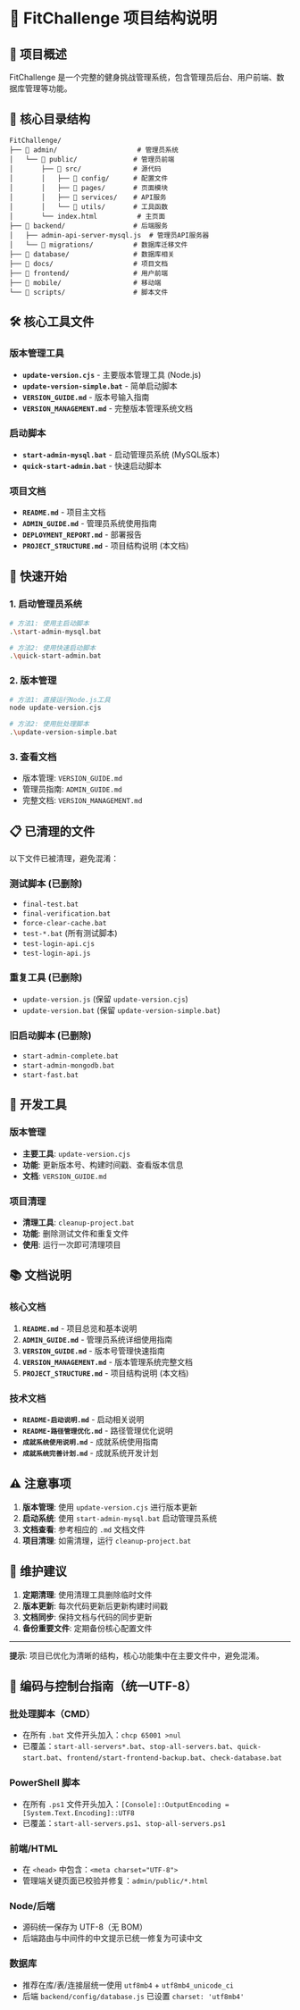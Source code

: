 # 📁 FitChallenge 项目结构说明

## 🎯 项目概述

FitChallenge 是一个完整的健身挑战管理系统，包含管理员后台、用户前端、数据库管理等功能。

## 📂 核心目录结构

```
FitChallenge/
├── 📁 admin/                    # 管理员系统
│   └── 📁 public/              # 管理员前端
│       ├── 📁 src/             # 源代码
│       │   ├── 📁 config/      # 配置文件
│       │   ├── 📁 pages/       # 页面模块
│       │   ├── 📁 services/    # API服务
│       │   └── 📁 utils/       # 工具函数
│       └── index.html          # 主页面
├── 📁 backend/                 # 后端服务
│   ├── admin-api-server-mysql.js  # 管理员API服务器
│   └── 📁 migrations/          # 数据库迁移文件
├── 📁 database/                # 数据库相关
├── 📁 docs/                    # 项目文档
├── 📁 frontend/                # 用户前端
├── 📁 mobile/                  # 移动端
└── 📁 scripts/                 # 脚本文件
```

## 🛠️ 核心工具文件

### 版本管理工具
- **`update-version.cjs`** - 主要版本管理工具 (Node.js)
- **`update-version-simple.bat`** - 简单启动脚本
- **`VERSION_GUIDE.md`** - 版本号输入指南
- **`VERSION_MANAGEMENT.md`** - 完整版本管理系统文档

### 启动脚本
- **`start-admin-mysql.bat`** - 启动管理员系统 (MySQL版本)
- **`quick-start-admin.bat`** - 快速启动脚本

### 项目文档
- **`README.md`** - 项目主文档
- **`ADMIN_GUIDE.md`** - 管理员系统使用指南
- **`DEPLOYMENT_REPORT.md`** - 部署报告
- **`PROJECT_STRUCTURE.md`** - 项目结构说明 (本文档)

## 🚀 快速开始

### 1. 启动管理员系统
```bash
# 方法1: 使用主启动脚本
.\start-admin-mysql.bat

# 方法2: 使用快速启动脚本
.\quick-start-admin.bat
```

### 2. 版本管理
```bash
# 方法1: 直接运行Node.js工具
node update-version.cjs

# 方法2: 使用批处理脚本
.\update-version-simple.bat
```

### 3. 查看文档
- 版本管理: `VERSION_GUIDE.md`
- 管理员指南: `ADMIN_GUIDE.md`
- 完整文档: `VERSION_MANAGEMENT.md`

## 📋 已清理的文件

以下文件已被清理，避免混淆：

### 测试脚本 (已删除)
- `final-test.bat`
- `final-verification.bat`
- `force-clear-cache.bat`
- `test-*.bat` (所有测试脚本)
- `test-login-api.cjs`
- `test-login-api.js`

### 重复工具 (已删除)
- `update-version.js` (保留 `update-version.cjs`)
- `update-version.bat` (保留 `update-version-simple.bat`)

### 旧启动脚本 (已删除)
- `start-admin-complete.bat`
- `start-admin-mongodb.bat`
- `start-fast.bat`

## 🔧 开发工具

### 版本管理
- **主要工具**: `update-version.cjs`
- **功能**: 更新版本号、构建时间戳、查看版本信息
- **文档**: `VERSION_GUIDE.md`

### 项目清理
- **清理工具**: `cleanup-project.bat`
- **功能**: 删除测试文件和重复文件
- **使用**: 运行一次即可清理项目

## 📚 文档说明

### 核心文档
1. **`README.md`** - 项目总览和基本说明
2. **`ADMIN_GUIDE.md`** - 管理员系统详细使用指南
3. **`VERSION_GUIDE.md`** - 版本号管理快速指南
4. **`VERSION_MANAGEMENT.md`** - 版本管理系统完整文档
5. **`PROJECT_STRUCTURE.md`** - 项目结构说明 (本文档)

### 技术文档
- **`README-启动说明.md`** - 启动相关说明
- **`README-路径管理优化.md`** - 路径管理优化说明
- **`成就系统使用说明.md`** - 成就系统使用指南
- **`成就系统完善计划.md`** - 成就系统开发计划

## ⚠️ 注意事项

1. **版本管理**: 使用 `update-version.cjs` 进行版本更新
2. **启动系统**: 使用 `start-admin-mysql.bat` 启动管理员系统
3. **文档查看**: 参考相应的 `.md` 文档文件
4. **项目清理**: 如需清理，运行 `cleanup-project.bat`

## 🔄 维护建议

1. **定期清理**: 使用清理工具删除临时文件
2. **版本更新**: 每次代码更新后更新构建时间戳
3. **文档同步**: 保持文档与代码的同步更新
4. **备份重要文件**: 定期备份核心配置文件

---

**提示**: 项目已优化为清晰的结构，核心功能集中在主要文件中，避免混淆。

## 🧩 编码与控制台指南（统一UTF-8）

### 批处理脚本（CMD）
- 在所有 `.bat` 文件开头加入：`chcp 65001 >nul`
- 已覆盖：`start-all-servers*.bat`、`stop-all-servers.bat`、`quick-start.bat`、`frontend/start-frontend-backup.bat`、`check-database.bat`

### PowerShell 脚本
- 在所有 `.ps1` 文件开头加入：`[Console]::OutputEncoding = [System.Text.Encoding]::UTF8`
- 已覆盖：`start-all-servers.ps1`、`stop-all-servers.ps1`

### 前端/HTML
- 在 `<head>` 中包含：`<meta charset="UTF-8">`
- 管理端关键页面已校验并修复：`admin/public/*.html`

### Node/后端
- 源码统一保存为 UTF-8（无 BOM）
- 后端路由与中间件的中文提示已统一修复为可读中文

### 数据库
- 推荐在库/表/连接层统一使用 `utf8mb4` + `utf8mb4_unicode_ci`
- 后端 `backend/config/database.js` 已设置 `charset: 'utf8mb4'`